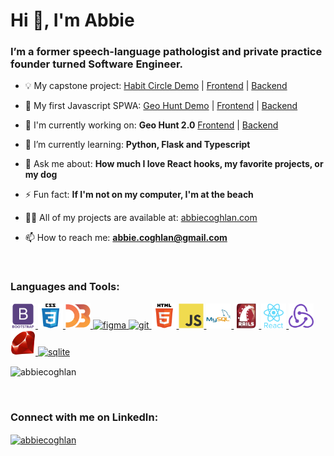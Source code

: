 <h1>Hi 👋, I'm Abbie</h1>
<h3>I’m a former speech-language pathologist and private practice founder turned Software Engineer.</h3>

- 💡 My capstone project: [Habit Circle Demo](https://youtu.be/GRaE4yxGVP0) | [Frontend](https://github.com/abbiecoghlan/habit-circle-frontend) | [Backend](https://github.com/abbiecoghlan/habit-circle-backend)

- 📍 My first Javascript SPWA: [Geo Hunt Demo](https://youtu.be/YsVwr-I-RNw) | [Frontend](https://github.com/abbiecoghlan/geo-hunt-frontend) | [Backend](https://github.com/abbiecoghlan/geo-hunt-backend)

- 🚧 I'm currently working on: **Geo Hunt 2.0** [Frontend](https://github.com/marcferraro/GeoHunt2.0-frontend) | [Backend](https://github.com/abbiecoghlan/GeoHunt2.0-backend) 

- 🌱 I’m currently learning:  **Python, Flask and Typescript**

- 💬 Ask me about:  **How much I love React hooks, my favorite projects, or my dog**

- ⚡ Fun fact: **If I'm not on my computer, I'm at the beach**

- 👨‍💻 All of my projects are available at: [abbiecoghlan.com](https://www.abbiecoghlan.com/)

- 📫 How to reach me:  **abbie.coghlan@gmail.com**

<br>


<h3 align="left">Languages and Tools:</h3>
<p align="left"> <a href="https://getbootstrap.com" target="_blank"> <img src="https://raw.githubusercontent.com/devicons/devicon/master/icons/bootstrap/bootstrap-plain-wordmark.svg" alt="bootstrap" width="40" height="40"/> </a> <a href="https://www.w3schools.com/css/" target="_blank"> <img src="https://raw.githubusercontent.com/devicons/devicon/master/icons/css3/css3-original-wordmark.svg" alt="css3" width="40" height="40"/> </a> <a href="https://d3js.org/" target="_blank"> <img src="https://raw.githubusercontent.com/devicons/devicon/master/icons/d3js/d3js-original.svg" alt="d3js" width="40" height="40"/> </a> <a href="https://www.figma.com/" target="_blank"> <img src="https://www.vectorlogo.zone/logos/figma/figma-icon.svg" alt="figma" width="40" height="40"/> </a> <a href="https://git-scm.com/" target="_blank"> <img src="https://www.vectorlogo.zone/logos/git-scm/git-scm-icon.svg" alt="git" width="40" height="40"/> </a> <a href="https://www.w3.org/html/" target="_blank"> <img src="https://raw.githubusercontent.com/devicons/devicon/master/icons/html5/html5-original-wordmark.svg" alt="html5" width="40" height="40"/> </a> <a href="https://developer.mozilla.org/en-US/docs/Web/JavaScript" target="_blank"> <img src="https://raw.githubusercontent.com/devicons/devicon/master/icons/javascript/javascript-original.svg" alt="javascript" width="40" height="40"/> </a> <a href="https://www.mysql.com/" target="_blank"> <img src="https://raw.githubusercontent.com/devicons/devicon/master/icons/mysql/mysql-original-wordmark.svg" alt="mysql" width="40" height="40"/> </a> <a href="https://rubyonrails.org" target="_blank"> <img src="https://raw.githubusercontent.com/devicons/devicon/master/icons/rails/rails-original-wordmark.svg" alt="rails" width="40" height="40"/> </a> <a href="https://reactjs.org/" target="_blank"> <img src="https://raw.githubusercontent.com/devicons/devicon/master/icons/react/react-original-wordmark.svg" alt="react" width="40" height="40"/> </a> <a href="https://redux.js.org" target="_blank"> <img src="https://raw.githubusercontent.com/devicons/devicon/master/icons/redux/redux-original.svg" alt="redux" width="40" height="40"/> </a> <a href="https://www.ruby-lang.org/en/" target="_blank"> <img src="https://raw.githubusercontent.com/devicons/devicon/master/icons/ruby/ruby-original.svg" alt="ruby" width="40" height="40"/> </a> <a href="https://www.sqlite.org/" target="_blank"> <img src="https://www.vectorlogo.zone/logos/sqlite/sqlite-icon.svg" alt="sqlite" width="40" height="40"/> </a> </p>

<p><img align="center" src="https://github-readme-stats.vercel.app/api/top-langs?username=abbiecoghlan&show_icons=true&locale=en&layout=compact" alt="abbiecoghlan" /></p>

<br>

<h3 align="left">Connect with me on LinkedIn:</h3>
<p align="left">
<a href="https://linkedin.com/in/abbiecoghlan" target="blank"><img align="center" src="https://image.flaticon.com/icons/png/512/174/174857.png" alt="abbiecoghlan" height="40" width="40" /></a>
</p>






<!--
**abbiecoghlan/abbiecoghlan** is a ✨ _special_ ✨ repository because its `README.md` (this file) appears on your GitHub profile.

Here are some ideas to get you started:

- 🔭 I’m currently working on ...
- 🌱 I’m currently learning ...
- 👯 I’m looking to collaborate on ...
- 🤔 I’m looking for help with ...
- 💬 Ask me about ...
- 📫 How to reach me: ...
- 😄 Pronouns: ...
- ⚡ Fun fact: ...
-->
